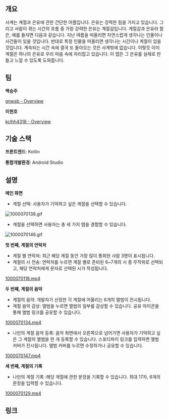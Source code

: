 <h2 id="-">개요</h2>
<p>사계는 계절과 은유에 관한 간단한 어플입니다.
은유는 강력한 힘을 가지고 있습니다.
그리고 사람이 겪는 시간의 흐름 중 가장 강력한 은유는 계절감입니다.
계절감과 은유라 함은, 예를 들자면 다음과 같습니다.
지난 여름을 떠올리면 자연스럽게 생각나는 인물이나 사건들이 있을 것입니다.
반대로 특정 인물을 떠올리면 생각나는 시간이나 계절이 있을 것입니다.
계속되는 시간 속에 결국 또 돌아오는 것은 사계밖에 없습니다.
이렇듯 이미 계절은 하나의 은유로 우리 마음 속에 자리잡고 있습니다.
이 앱은 그 은유를 실체로 만들고 느낄 수 있도록 도와줍니다.</p>
<h2 id="-">팀</h2>
<p><strong>백승주</strong> </p>
<p><a href="https://github.com/gnwsb">gnwsb - Overview</a></p>
<p><strong>이현호</strong> </p>
<p><a href="https://github.com/kclhh4318">kclhh4318 - Overview</a></p>
<h2 id="-">기술 스택</h2>
<p><strong>프론트엔드</strong>: Kotlin</p>
<p><strong>통합개발환경</strong>: Android Studio</p>
<h2 id="-">설명</h2>
<p><strong>메인 화면</strong></p>
<ul>
<li>계절 선택: 사용자가 기억하고 싶은 계절을 선택할 수 있습니다.</li>
</ul>
<p><img src="https://prod-files-secure.s3.us-west-2.amazonaws.com/f6cb388f-3934-47d6-9928-26d2e10eb0fc/5698a59f-6042-4f33-a1e4-af529936861e/1000070138.gif" alt="1000070138.gif"></p>
<ul>
<li>계절을 선택하면 사용자는 총 세 가지 탭을 경험할 수 있습니다.</li>
</ul>
<p><img src="https://prod-files-secure.s3.us-west-2.amazonaws.com/f6cb388f-3934-47d6-9928-26d2e10eb0fc/1167b2aa-451b-4560-99bb-c70c17e55cb2/1000070146.gif" alt="1000070146.gif"></p>
<p><strong>첫 번째, 계절의 연락처</strong></p>
<ul>
<li>계절 별 연락처: 최근 해당 계절 동안 가장 많이 통화한 사람 3명이 표시됩니다.</li>
<li>계절의 시 전송: 연락처를 누르면 계절 별로 준비된 6~7개의 시 중 무작위로 선택되고, 해당 연락처에게 문자로 선택된 시가 작성됩니다.</li>
</ul>
<p><a href="https://prod-files-secure.s3.us-west-2.amazonaws.com/f6cb388f-3934-47d6-9928-26d2e10eb0fc/654eff26-7539-49e2-bc73-1a7c16275eab/1000070118.mp4">1000070118.mp4</a></p>
<p><strong>두 번째, 계절의 음악</strong></p>
<ul>
<li>계절의 음악: 개발자가 선정한 각 계절에 어울리는 6개의 앨범이 전시됩니다.</li>
<li>계절 음악 감상: 앨범을 누르면 앨범의 일부를 감상할 수 있습니다. 공유 아이콘을 통해 앨범 링크를 공유할 수 있습니다.</li>
</ul>
<p><a href="https://prod-files-secure.s3.us-west-2.amazonaws.com/f6cb388f-3934-47d6-9928-26d2e10eb0fc/34121b63-f5fa-4dfe-baf4-4f209f60609a/1000070134.mp4">1000070134.mp4</a></p>
<ul>
<li>나만의 계절 음악 등록: 음악 화면에서 오른쪽으로 넘어가면 사용자가 기억하고 싶은 그 계절의 앨범을 한 개 등록할 수 있습니다. 스포티파이 링크를 입력하면 앨범 커버가 전시됩니다. 앨범 커버를 누르면 수정하거나 공유할 수 있습니다.</li>
</ul>
<p><a href="https://prod-files-secure.s3.us-west-2.amazonaws.com/f6cb388f-3934-47d6-9928-26d2e10eb0fc/7e99c747-47dd-407f-adf8-e01d5b9fd25e/1000070147.mp4">1000070147.mp4</a></p>
<p><strong>세 번째, 계절의 기록</strong></p>
<ul>
<li>나만의 계절 기록 :해당 계절에 관한 문장을 기록할 수 있습니다. 최대 17자, 6개의 문장을 입력할 수 있습니다.</li>
</ul>
<p><a href="https://prod-files-secure.s3.us-west-2.amazonaws.com/f6cb388f-3934-47d6-9928-26d2e10eb0fc/7388b0d4-ce1c-4b23-a610-bcd9c8bba233/1000070129.mp4">1000070129.mp4</a></p>
<h2 id="-">링크</h2>
